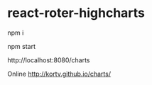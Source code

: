 # react-roter-highcharts


npm i

npm start

http://localhost:8080/charts

Online http://kortv.github.io/charts/
